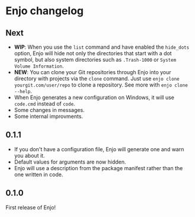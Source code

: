# Enjo changelog

## Next

- **WIP**: When you use the `list` command and have enabled the `hide_dots` option, Enjo will hide not only the directories that start with a dot symbol, but also system directories such as `.Trash-1000` or `System Volume Information`.
- **NEW**: You can clone your Git repositories through Enjo into your directory with projects via the `clone` command. Just use `enjo clone yourgit.com/user/repo` to clone a repository. See more with `enjo clone --help`.
- When Enjo generates a new configuration on Windows, it will use `code.cmd` instead of `code`.
- Some changes in messages.
- Some internal improvments.

## 0.1.1

- If you don't have a configuration file, Enjo will generate one and warn you about it.
- Default values for arguments are now hidden.
- Enjo will use a description from the package manifest rather than the one written in code.

## 0.1.0

First release of Enjo!